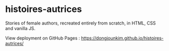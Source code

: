 # histoires-autrices

Stories of female authors, recreated entirely from scratch, in HTML, CSS and vanilla JS.

View deployment on GitHub Pages : https://dongjounkim.github.io/histoires-autrices/
